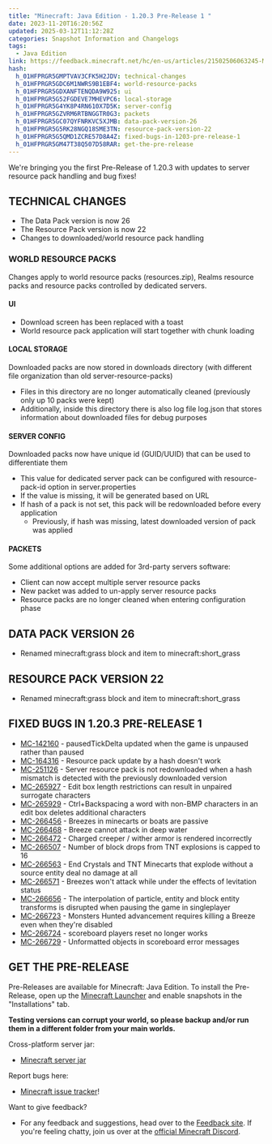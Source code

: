 ```yaml
---
title: "Minecraft: Java Edition - 1.20.3 Pre-Release 1 "
date: 2023-11-20T16:20:56Z
updated: 2025-03-12T11:12:28Z
categories: Snapshot Information and Changelogs
tags:
  - Java Edition
link: https://feedback.minecraft.net/hc/en-us/articles/21502506063245-Minecraft-Java-Edition-1-20-3-Pre-Release-1
hash:
  h_01HFPRGR5GMPTVAV3CFK5H2JDV: technical-changes
  h_01HFPRGR5GDC6M1NWRS9B1EBF4: world-resource-packs
  h_01HFPRGR5GDXANFTENQDA9W925: ui
  h_01HFPRGR5G52FGDEVE7MHEVPC6: local-storage
  h_01HFPRGR5G4YK8P4RN610X7D5K: server-config
  h_01HFPRGR5GZVRM6RTBNGGTR0G3: packets
  h_01HFPRGR5GC07QYFNRKVC5XJMB: data-pack-version-26
  h_01HFPRGR5G5RK28NGQ18SME3TN: resource-pack-version-22
  h_01HFPRGR5G5QMD1ZCRE57D8A4Z: fixed-bugs-in-1203-pre-release-1
  h_01HFPRGR5GM47T38Q507D58RAR: get-the-pre-release
---
```


We're bringing you the first Pre-Release of 1.20.3 with updates to server resource pack handling and bug fixes!

## TECHNICAL CHANGES

- The Data Pack version is now 26
- The Resource Pack version is now 22
- Changes to downloaded/world resource pack handling

### WORLD RESOURCE PACKS

Changes apply to world resource packs (resources.zip), Realms resource packs and resource packs controlled by dedicated servers.

#### UI

- Download screen has been replaced with a toast
- World resource pack application will start together with chunk loading

#### LOCAL STORAGE

Downloaded packs are now stored in downloads directory (with different file organization than old server-resource-packs)

- Files in this directory are no longer automatically cleaned (previously only up 10 packs were kept)
- Additionally, inside this directory there is also log file log.json that stores information about downloaded files for debug purposes

#### SERVER CONFIG

Downloaded packs now have unique id (GUID/UUID) that can be used to differentiate them

- This value for dedicated server pack can be configured with resource-pack-id option in server.properties
- If the value is missing, it will be generated based on URL
- If hash of a pack is not set, this pack will be redownloaded before every application
  - Previously, if hash was missing, latest downloaded version of pack was applied

#### PACKETS

Some additional options are added for 3rd-party servers software:

- Client can now accept multiple server resource packs
- New packet was added to un-apply server resource packs
- Resource packs are no longer cleaned when entering configuration phase

## DATA PACK VERSION 26

- Renamed minecraft:grass block and item to minecraft:short_grass

## RESOURCE PACK VERSION 22

- Renamed minecraft:grass block and item to minecraft:short_grass

## FIXED BUGS IN 1.20.3 PRE-RELEASE 1

- [MC-142160](https://bugs.mojang.com/browse/MC-142160) - pausedTickDelta updated when the game is unpaused rather than paused
- [MC-164316](https://bugs.mojang.com/browse/MC-164316) - Resource pack update by a hash doesn't work
- [MC-251126](https://bugs.mojang.com/browse/MC-251126) - Server resource pack is not redownloaded when a hash mismatch is detected with the previously downloaded version
- [MC-265927](https://bugs.mojang.com/browse/MC-265927) - Edit box length restrictions can result in unpaired surrogate characters
- [MC-265929](https://bugs.mojang.com/browse/MC-265929) - Ctrl+Backspacing a word with non-BMP characters in an edit box deletes additional characters
- [MC-266456](https://bugs.mojang.com/browse/MC-266456) - Breezes in minecarts or boats are passive
- [MC-266468](https://bugs.mojang.com/browse/MC-266468) - Breeze cannot attack in deep water
- [MC-266472](https://bugs.mojang.com/browse/MC-266472) - Charged creeper / wither armor is rendered incorrectly
- [MC-266507](https://bugs.mojang.com/browse/MC-266507) - Number of block drops from TNT explosions is capped to 16
- [MC-266563](https://bugs.mojang.com/browse/MC-266563) - End Crystals and TNT Minecarts that explode without a source entity deal no damage at all
- [MC-266571](https://bugs.mojang.com/browse/MC-266571) - Breezes won't attack while under the effects of levitation status
- [MC-266656](https://bugs.mojang.com/browse/MC-266656) - The interpolation of particle, entity and block entity transforms is disrupted when pausing the game in singleplayer
- [MC-266723](https://bugs.mojang.com/browse/MC-266723) - Monsters Hunted advancement requires killing a Breeze even when they're disabled
- [MC-266724](https://bugs.mojang.com/browse/MC-266724) - scoreboard players reset no longer works
- [MC-266729](https://bugs.mojang.com/browse/MC-266729) - Unformatted objects in scoreboard error messages

## GET THE PRE-RELEASE

Pre-Releases are available for Minecraft: Java Edition. To install the Pre-Release, open up the [Minecraft Launcher](https://www.minecraft.net/download.html) and enable snapshots in the "Installations" tab.

**Testing versions can corrupt your world, so please backup and/or run them in a different folder from your main worlds.**

Cross-platform server jar:

- [Minecraft server jar](https://piston-data.mojang.com/v1/objects/e5db7e4884f55c4dd986ca7200145759169e0045/server.jar)

Report bugs here:

- [Minecraft issue tracker](https://bugs.mojang.com/projects/MC/summary)!

Want to give feedback?

- For any feedback and suggestions, head over to the [Feedback site](https://feedback.minecraft.net/). If you're feeling chatty, join us over at the [official Minecraft Discord](https://discordapp.com/invite/minecraft).
